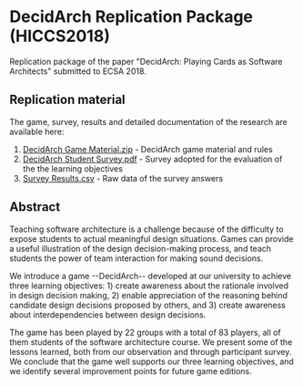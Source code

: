 # DecidArch Replication Package (HICCS2018)
Replication package of the paper "DecidArch: Playing Cards as Software Architects" submitted to ECSA 2018.

## Replication material
The game, survey, results and detailed documentation of the research are available here:
1. [DecidArch Game Material.zip](https://github.com/DecidArch/HICCS2018/blob/master/DecidArch%20Game%20Material.zip) - DecidArch game material and rules
2. [DecidArch Student Survey.pdf](https://github.com/DecidArch/HICCS2018/blob/master/DecidArch%20Student%20Survey.pdf) - Survey adopted for the evaluation of the the learning objectives
3. [Survey Results.csv](https://github.com/DecidArch/HICCS2018/blob/master/Survey%20Results.csv) - Raw data of the survey answers

## Abstract
Teaching software architecture is a challenge because of the difficulty to expose students to actual meaningful design situations. Games can provide a useful illustration of the design decision-making process, and teach students the power of team interaction for making sound decisions.

We introduce a game --DecidArch-- developed at our university to achieve three learning objectives: 1) create awareness about the rationale involved in design decision making, 2) enable appreciation of the reasoning behind candidate design decisions proposed by others, and 3) create awareness about interdependencies between design decisions. 

The game has been played by 22 groups with a total of 83 players, all of them students of the software architecture course. We present some of the lessons learned, both from our observation and through participant survey. We conclude that the game well supports our three learning objectives, and we identify several improvement points for future game editions.
